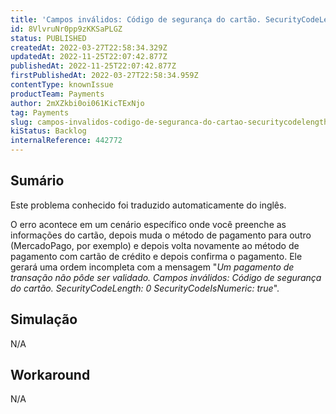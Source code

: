 ```yaml
---
title: 'Campos inválidos: Código de segurança do cartão. SecurityCodeLength: 0 SecurityCodeIsNumeric: true'
id: 8VlvruNr0pp9zKKSaPLGZ
status: PUBLISHED
createdAt: 2022-03-27T22:58:34.329Z
updatedAt: 2022-11-25T22:07:42.877Z
publishedAt: 2022-11-25T22:07:42.877Z
firstPublishedAt: 2022-03-27T22:58:34.959Z
contentType: knownIssue
productTeam: Payments
author: 2mXZkbi0oi061KicTExNjo
tag: Payments
slug: campos-invalidos-codigo-de-seguranca-do-cartao-securitycodelength-0-securitycodeisnumeric-true
kiStatus: Backlog
internalReference: 442772
---
```


## Sumário

<div class="alert alert-info">
  <p>Este problema conhecido foi traduzido automaticamente do inglês.</p>
</div>


O erro acontece em um cenário específico onde você preenche as informações do cartão, depois muda o método de pagamento para outro (MercadoPago, por exemplo) e depois volta novamente ao método de pagamento com cartão de crédito e depois confirma o pagamento.
Ele gerará uma ordem incompleta com a mensagem "*Um pagamento de transação não pôde ser validado. Campos inválidos: Código de segurança do cartão. SecurityCodeLength: 0 SecurityCodeIsNumeric: true*".



## Simulação


N/A



## Workaround


N/A

